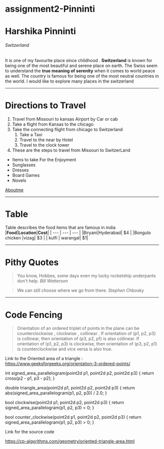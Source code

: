 # assignment2-Pinninti
# Harshika Pinninti
######  Switzerland
It is one of my favourite place since childhood . **Switzerland** is known for being one of the most beautiful and serene place on earth. The Swiss seem to understand the __true meaning of serenity__ when it comes to world peace as well. The country is famous for being one of the most neutral countries in the world. I would like to explore many places in the switzerland

***
# Directions to Travel 
1. Travel from Missouri to kansas Airport by Car or cab
2. Take a flight from Kansas to the chicago
3. Take the connecting flight from chicago to Switzerland
   1. Take a Taxi
   2. Travel to the near by Hotel
   3. Travel to the clock tower
4. These are the steps to travel from Missouri to SwitzerLand
 - Items to take For the Enjoyment
 - Sunglasses
 - Dresses
 - Board Games
 - Novels


[Aboutme](AboutMe.md)

***
# Table
Table describes the food items that are famous in india
|**Food**|__Location__|**Cost**|
| --- | --- | --- |
|Biryani|Hyderabad| $4 |
|Bongulo chicken |vizag| $3 |
| kulfi | warangal| $1|

***
# Pithy Quotes

>You know, Hobbes, some days even my lucky rocketship underpants don't help. *Bill Watterson*

> We can still choose where we go from there. *Stephen Chbosky*

***
# Code Fencing
>Orientation of an ordered triplet of points in the plane can be counterclockwise , clockwise , collinear . If orientation of (p1, p2, p3) is collinear, then orientation of (p3, p2, p1) is also collinear.  If orientation of (p1, p2, p3) is clockwise, then orientation of (p3, p2, p1) is counterclockwise and vice versa is also true.

Link to the Oriented area of a triangle :
<https://www.geeksforgeeks.org/orientation-3-ordered-points/>

 int signed_area_parallelogram(point2d p1, point2d p2, point2d p3) {
    return cross(p2 - p1, p3 - p2);
}

double triangle_area(point2d p1, point2d p2, point2d p3) {
    return abs(signed_area_parallelogram(p1, p2, p3)) / 2.0;
}

bool clockwise(point2d p1, point2d p2, point2d p3) {
    return signed_area_parallelogram(p1, p2, p3) < 0;
}

bool counter_clockwise(point2d p1, point2d p2, point2d p3) {
    return signed_area_parallelogram(p1, p2, p3) > 0;
}  

Link for the source code

<https://cp-algorithms.com/geometry/oriented-triangle-area.html>
    